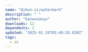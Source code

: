```yaml
---
name: "@ikun-ui/watermark"
description: " "
author: "baiwusanyu"
downloads: 11
dependents: 1
updated: "2025-01-24T03:49:26.830Z"
tags: 
  - ui
---
```

